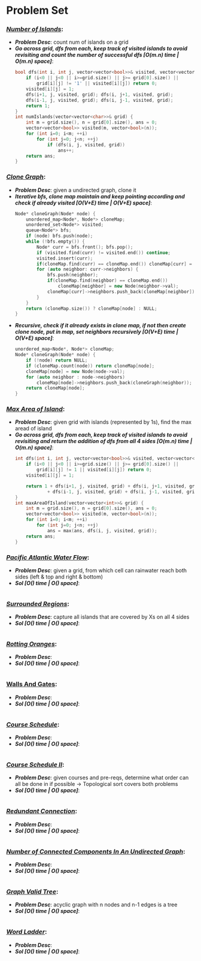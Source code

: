 # Problem Set

### ***[Number of Islands](https://leetcode.com/problems/number-of-islands/)***:
- ***Problem Desc***: count num of islands on a grid
- ***Go across grid, dfs from each, keep track of visited islands to avoid revisiting and count the number of successful dfs [O(m.n) time | O(m.n) space]***:
  ```cpp
  bool dfs(int i, int j, vector<vector<bool>>& visited, vector<vector<char>>& grid) {
      if (i<0 || j<0 || i>=grid.size() || j>= grid[0].size() || 
          grid[i][j] != '1' || visited[i][j]) return 0;
      visited[i][j] = 1;
      dfs(i+1, j, visited, grid); dfs(i, j+1, visited, grid);
      dfs(i-1, j, visited, grid); dfs(i, j-1, visited, grid);
      return 1;
  }
  int numIslands(vector<vector<char>>& grid) {
      int m = grid.size(), n = grid[0].size(), ans = 0;
      vector<vector<bool>> visited(m, vector<bool>(n));
      for (int i=0; i<m; ++i)
          for (int j=0; j<n; ++j)
              if (dfs(i, j, visited, grid)) 
                  ans++;
      return ans;
  }
  ```

### ***[Clone Graph](https://leetcode.com/problems/clone-graph/)***:
- ***Problem Desc***: given a undirected graph, clone it
- ***Iterative bfs, clone map maintain and keep pointing according and check if already visited [O(V+E) time | O(V+E) space]***:
  ```cpp
  Node* cloneGraph(Node* node) {
      unordered_map<Node*, Node*> cloneMap;
      unordered_set<Node*> visited;
      queue<Node*> bfs; 
      if (node) bfs.push(node);
      while (!bfs.empty()) {
          Node* curr = bfs.front(); bfs.pop();
          if (visited.find(curr) != visited.end()) continue;
          visited.insert(curr);
          if(cloneMap.find(curr) == cloneMap.end()) cloneMap[curr] = new Node(curr->val);
          for (auto neighbor: curr->neighbors) {
              bfs.push(neighbor);
              if(cloneMap.find(neighbor) == cloneMap.end()) 
                  cloneMap[neighbor] = new Node(neighbor->val);
              cloneMap[curr]->neighbors.push_back(cloneMap[neighbor]);
          }
      }
      return (cloneMap.size()) ? cloneMap[node] : NULL;
  }
  ```
- ***Recursive, check if it already exists in clone map, if not then create clone node, put  in map, set neighbors recursively [O(V+E) time | O(V+E) space]***:
  ```cpp
  unordered_map<Node*, Node*> cloneMap;
  Node* cloneGraph(Node* node) {
      if (!node) return NULL;
      if (cloneMap.count(node)) return cloneMap[node];
      cloneMap[node] = new Node(node->val);
      for (auto neighbor : node->neighbors)
          cloneMap[node]->neighbors.push_back(cloneGraph(neighbor));
      return cloneMap[node];
  }
  ```

### ***[Max Area of Island](https://leetcode.com/problems/max-area-of-island/)***:
- ***Problem Desc***: given grid with islands (represented by 1s), find the max aread of island 
- ***Go across grid, dfs from each, keep track of visited islands to avoid revisiting and return the addition of dfs from all 4 sides [O(m.n) time | O(m.n) space]***:
  ```cpp
  int dfs(int i, int j, vector<vector<bool>>& visited, vector<vector<int>>& grid) {
      if (i<0 || j<0 || i>=grid.size() || j>= grid[0].size() || 
          grid[i][j] != 1 || visited[i][j]) return 0;
      visited[i][j] = 1;

      return 1 + dfs(i+1, j, visited, grid) + dfs(i, j+1, visited, grid)
              + dfs(i-1, j, visited, grid) + dfs(i, j-1, visited, grid);
  }
  int maxAreaOfIsland(vector<vector<int>>& grid) {
      int m = grid.size(), n = grid[0].size(), ans = 0;
      vector<vector<bool>> visited(m, vector<bool>(n));
      for (int i=0; i<m; ++i)
          for (int j=0; j<n; ++j)
              ans = max(ans, dfs(i, j, visited, grid));
      return ans;    
  }
  ```

### ***[Pacific Atlantic Water Flow](https://leetcode.com/problems/pacific-atlantic-water-flow/)***: 
- ***Problem Desc***: given a grid, from which cell can rainwater reach both sides (left & top and right & bottom)
- ***Sol [O() time | O() space]***:
  ```cpp
  ```

### ***[Surrounded Regions](https://leetcode.com/problems/surrounded-regions/)***:
- ***Problem Desc***: capture all islands that are covered by Xs on all 4 sides
- ***Sol [O() time | O() space]***:
  ```cpp
  ```

### ***[Rotting Oranges](https://leetcode.com/problems/rotting-oranges/)***:
- ***Problem Desc***:
- ***Sol [O() time | O() space]***:
  ```cpp
  ```

### **[Walls And Gates](https://leetcode.ca/all/286.html)**:
- ***Problem Desc***:
- ***Sol [O() time | O() space]***:
  ```cpp
  ```

### ***[Course Schedule](https://leetcode.com/problems/course-schedule/)***:
- ***Problem Desc***:
- ***Sol [O() time | O() space]***:
  ```cpp
  ```

### ***[Course Schedule II](https://leetcode.com/problems/course-schedule-ii/)***: 
- ***Problem Desc***: given courses and pre-reqs, determine what order can all be done in if possible → Topological sort covers both problems
- ***Sol [O() time | O() space]***:
  ```cpp
  ```

### ***[Redundant Connection](https://leetcode.com/problems/redundant-connection/)***:
- ***Problem Desc***:
- ***Sol [O() time | O() space]***:
  ```cpp
  ```

### ***[Number of Connected Components In An Undirected Graph](https://leetcode.com/problems/number-of-connected-components-in-an-undirected-graph/)***:
- ***Problem Desc***:
- ***Sol [O() time | O() space]***:
  ```cpp
  ```

### ***[Graph Valid Tree](https://leetcode.com/problems/graph-valid-tree/)***: 
- ***Problem Desc***: acyclic graph with n nodes and n-1 edges is a tree
- ***Sol [O() time | O() space]***:
  ```cpp
  ```

### ***[Word Ladder](https://leetcode.com/problems/word-ladder/)***:
- ***Problem Desc***:
- ***Sol [O() time | O() space]***:
  ```cpp
  ```

